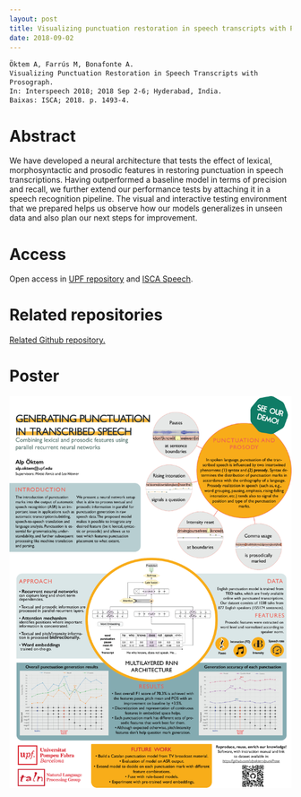 ```yaml
---
layout: post
title: Visualizing punctuation restoration in speech transcripts with Prosograph
date: 2018-09-02
---
```

```
Öktem A, Farrús M, Bonafonte A. 
Visualizing Punctuation Restoration in Speech Transcripts with Prosograph. 
In: Interspeech 2018; 2018 Sep 2-6; Hyderabad, India. 
Baixas: ISCA; 2018. p. 1493-4.
```

# Abstract
We have developed a neural architecture that tests the effect of lexical, morphosyntactic and prosodic features in restoring punctuation in speech transcriptions. Having outperformed a baseline model in terms of precision and recall, we further extend our performance tests by attaching it in a speech recognition pipeline. The visual and interactive testing environment that we prepared helps us observe how our models generalizes in unseen data and also plan our next steps for improvement.

# Access

Open access in <a href="http://hdl.handle.net/10230/35801" target="http://hdl.handle.net/10230/35801">UPF repository</a> and <a href="https://www.isca-speech.org/archive/Interspeech_2018/pdfs/3028.pdf" target="https://www.isca-speech.org/archive/Interspeech_2018/pdfs/3028.pdf">ISCA Speech</a>.

# Related repositories

<a href="https://github.com/alpoktem/punkProse_ASR-demo" target="https://github.com/alpoktem/punkProse_ASR-demo">Related Github repository.</a>

# Poster 

<p align="center"><a href="/img/punkPoster_herz_full.png"><img src="/img/punkPoster_herz_small.png" alt="Alp Öktem's Interspeech 2018 poster for publication: Visualizing punctuation restoration in speech transcripts with Prosograph." width="700"></a></p>